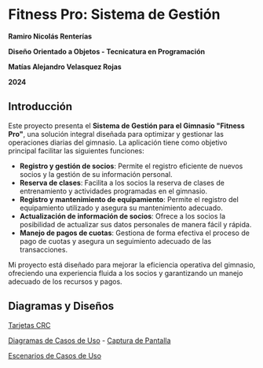 # Fitness Pro: Sistema de Gestión

**Ramiro Nicolás Renterías**

**Diseño Orientado a Objetos - Tecnicatura en Programación**

**Matías Alejandro Velasquez Rojas**

**2024**

## Introducción

Este proyecto presenta el **Sistema de Gestión para el Gimnasio "Fitness Pro"**, una solución integral diseñada para optimizar y gestionar las operaciones diarias del gimnasio. La aplicación tiene como objetivo principal facilitar las siguientes funciones:

- **Registro y gestión de socios**: Permite el registro eficiente de nuevos socios y la gestión de su información personal.
- **Reserva de clases**: Facilita a los socios la reserva de clases de entrenamiento y actividades programadas en el gimnasio.
- **Registro y mantenimiento de equipamiento**: Permite el registro del equipamiento utilizado y asegura su mantenimiento adecuado.
- **Actualización de información de socios**: Ofrece a los socios la posibilidad de actualizar sus datos personales de manera fácil y rápida.
- **Manejo de pagos de cuotas**: Gestiona de forma efectiva el proceso de pago de cuotas y asegura un seguimiento adecuado de las transacciones.

Mi proyecto está diseñado para mejorar la eficiencia operativa del gimnasio, ofreciendo una experiencia fluida a los socios y garantizando un manejo adecuado de los recursos y pagos.

## Diagramas y Diseños

[Tarjetas CRC](https://drive.google.com/file/d/1NFsYF20kCKrQPMJQTrmEwbroPWXnohEe/view?usp=drive_link)

[Diagramas de Casos de Uso](https://drive.google.com/file/d/1UHZfEeH4xCbK2ykE8ar48paoqaURujbP/view?usp=drive_link) - [Captura de Pantalla](https://cdn.discordapp.com/attachments/937556463705022468/1283439622352801823/image.png?ex=66e2ffcb&is=66e1ae4b&hm=cc02ae54ab6b6f849c7cc6d35121fd0026a3ab824b8f7968354443a26842a805&)

[Escenarios de Casos de Uso](https://docs.google.com/spreadsheets/d/1FPurNsSBPeVZakk3x9H0IFhMUqSHvSWI/edit?usp=drive_link&ouid=101120142767344064015&rtpof=true&sd=true)
